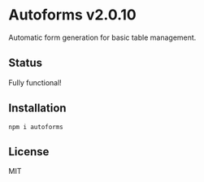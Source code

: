 # Autoforms v2.0.10

Automatic form generation for basic table management.

## Status

Fully functional!

## Installation

`npm i autoforms`

## License

MIT
